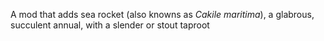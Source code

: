 A mod that adds sea rocket (also knowns as *Cakile maritima*), a glabrous, succulent annual, with a slender or stout taproot